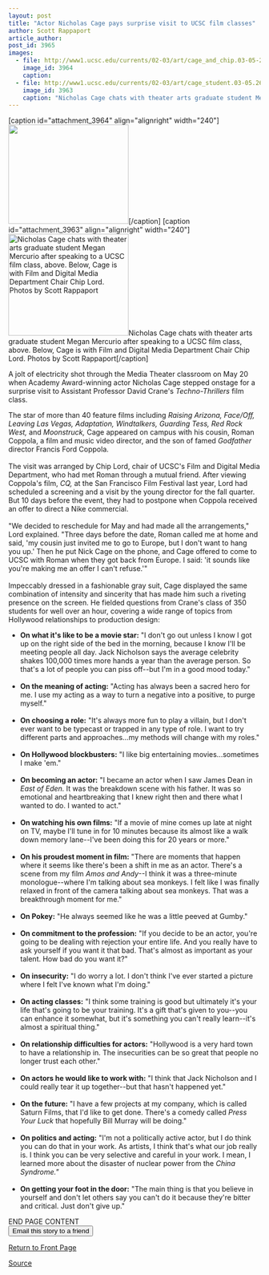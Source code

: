 ```yaml
---
layout: post
title: "Actor Nicholas Cage pays surprise visit to UCSC film classes"
author: Scott Rappaport
article_author: 
post_id: 3965
images:
  - file: http://www1.ucsc.edu/currents/02-03/art/cage_and_chip.03-05-26.240.jpg
    image_id: 3964
    caption: 
  - file: http://www1.ucsc.edu/currents/02-03/art/cage_student.03-05.26.240.jpg
    image_id: 3963
    caption: "Nicholas Cage chats with theater arts graduate student Megan Mercurio after speaking to a UCSC film class, above. Below, Cage is with Film and Digital Media Department Chair Chip Lord. Photos by Scott Rappaport"
---
```


[caption id="attachment_3964" align="alignright" width="240"]<a href="http://dev-ucsc-news.pantheonsite.io/wp-content/uploads/2003/05/cage_and_chip.03-05-26.240.jpg"><img class="size-full wp-image-3964" src="http://dev-ucsc-news.pantheonsite.io/wp-content/uploads/2003/05/cage_and_chip.03-05-26.240.jpg" alt="" width="240" height="198" /></a>[/caption]
[caption id="attachment_3963" align="alignright" width="240"]<a href="http://dev-ucsc-news.pantheonsite.io/wp-content/uploads/2003/05/cage_student.03-05.26.240.jpg"><img class="size-full wp-image-3963" src="http://dev-ucsc-news.pantheonsite.io/wp-content/uploads/2003/05/cage_student.03-05.26.240.jpg" alt="Nicholas Cage chats with theater arts graduate student Megan Mercurio after speaking to a UCSC film class, above. Below, Cage is with Film and Digital Media Department Chair Chip Lord. Photos by Scott Rappaport" width="240" height="203" /></a>Nicholas Cage chats with theater arts graduate student Megan Mercurio after speaking to a UCSC film class, above. Below, Cage is with Film and Digital Media Department Chair Chip Lord. Photos by Scott Rappaport[/caption]
<p>
  A jolt of electricity shot through the Media Theater classroom on May 20 when Academy Award-winning actor Nicholas Cage stepped onstage for a surprise visit to Assistant Professor David Crane's <i>Techno-Thrillers</i> film class.
</p>
<p>
  The star of more than 40 feature films including <i>Raising Arizona, Face/Off, Leaving Las Vegas, Adaptation, Windtalkers, Guarding Tess, Red Rock West,</i> and <i>Moonstruck,</i> Cage appeared on campus with his cousin, Roman Coppola, a film and music video director, and the son of famed <i>Godfather</i> director Francis Ford Coppola.<br>
  <br>
  The visit was arranged by Chip Lord, chair of UCSC's Film and Digital Media Department, who had met Roman through a mutual friend. After viewing Coppola's film, <i>CQ,</i> at the San Francisco Film Festival last year, Lord had scheduled a screening and a visit by the young director for the fall quarter. But 10 days before the event, they had to postpone when Coppola received an offer to direct a Nike commercial.<br>
  <br>
  "We decided to reschedule for May and had made all the arrangements," Lord explained. "Three days before the date, Roman called me at home and said, 'my cousin just invited me to go to Europe, but I don't want to hang you up.' Then he put Nick Cage on the phone, and Cage offered to come to UCSC with Roman when they got back from Europe. I said: 'it sounds like you're making me an offer I can't refuse.'"<br>
  <br>
  Impeccably dressed in a fashionable gray suit, Cage displayed the same combination of intensity and sincerity that has made him such a riveting presence on the screen. He fielded questions from Crane's class of 350 students for well over an hour, covering a wide range of topics from Hollywood relationships to production design:
</p>
<ul>
  <li>
    <b>On what it's like to be a movie star:</b> "I don't go out unless I know I got up on the right side of the bed in the morning, because I know I'll be meeting people all day. Jack Nicholson says the average celebrity shakes 100,000 times more hands a year than the average person. So that's a lot of people you can piss off--but I'm in a good mood today."<br>
    <br>
  </li>
  <li>
    <b>On the meaning of acting:</b> "Acting has always been a sacred hero for me. I use my acting as a way to turn a negative into a positive, to purge myself."<br>
    <br>
  </li>
  <li>
    <b>On choosing a role:</b> "It's always more fun to play a villain, but I don't ever want to be typecast or trapped in any type of role. I want to try different parts and approaches...my methods will change with my roles."<br>
    <br>
  </li>
  <li>
    <b>On Hollywood blockbusters:</b> "I like big entertaining movies...sometimes I make 'em."<br>
    <br>
  </li>
  <li>
    <b>On becoming an actor:</b> "I became an actor when I saw James Dean in <i>East of Eden.</i> It was the breakdown scene with his father. It was so emotional and heartbreaking that I knew right then and there what I wanted to do. I wanted to act."<br>
    <br>
  </li>
  <li>
    <b>On watching his own films:</b> "If a movie of mine comes up late at night on TV, maybe I'll tune in for 10 minutes because its almost like a walk down memory lane--I've been doing this for 20 years or more."<br>
    <br>
  </li>
  <li>
    <b>On his proudest moment in film:</b> "There are moments that happen where it seems like there's been a shift in me as an actor. There's a scene from my film <i>Amos and Andy</i>--I think it was a three-minute monologue--where I'm talking about sea monkeys. I felt like I was finally relaxed in front of the camera talking about sea monkeys. That was a breakthrough moment for me."<br>
    <br>
  </li>
  <li>
    <b>On Pokey:</b> "He always seemed like he was a little peeved at Gumby."<br>
    <br>
  </li>
  <li>
    <b>On commitment to the profession:</b> "If you decide to be an actor, you're going to be dealing with rejection your entire life. And you really have to ask yourself if you want it that bad. That's almost as important as your talent. How bad do you want it?"<br>
    <br>
  </li>
  <li>
    <b>On insecurity:</b> "I do worry a lot. I don't think I've ever started a picture where I felt I've known what I'm doing."<br>
    <br>
  </li>
  <li>
    <b>On acting classes:</b> "I think some training is good but ultimately it's your life that's going to be your training. It's a gift that's given to you--you can enhance it somewhat, but it's something you can't really learn--it's almost a spiritual thing."<br>
    <br>
  </li>
  <li>
    <b>On relationship difficulties for actors:</b> "Hollywood is a very hard town to have a relationship in. The insecurities can be so great that people no longer trust each other."<br>
    <br>
  </li>
  <li>
    <b>On actors he would like to work with:</b> "I think that Jack Nicholson and I could really tear it up together--but that hasn't happened yet."<br>
    <br>
  </li>
  <li>
    <b>On the future:</b> "I have a few projects at my company, which is called Saturn Films, that I'd like to get done. There's a comedy called <i>Press Your Luck</i> that hopefully Bill Murray will be doing."<br>
    <br>
  </li>
  <li>
    <b>On politics and acting:</b> "I'm not a politically active actor, but I do think you can do that in your work. As artists, I think that's what our job really is. I think you can be very selective and careful in your work. I mean, I learned more about the disaster of nuclear power from the <i>China Syndrome."</i><br>
    <br>
  </li>
  <li>
    <b>On getting your foot in the door:</b> "The main thing is that you believe in yourself and don't let others say you can't do it because they're bitter and critical. Just don't give up."
  </li>
</ul>
<p>
  END PAGE CONTENT<br>
  <input name="t1" size="-1" type="hidden"> <input name="SUBMIT" type="submit" value="Email this story to a friend">
</p>
<p>
  <a href="http://currents.ucsc.edu/">Return to Front Page</a>
</p>
<p><a href="http://www1.ucsc.edu/currents/02-03/05-26/cage.html" title="Permalink to cage">Source</a></p>
